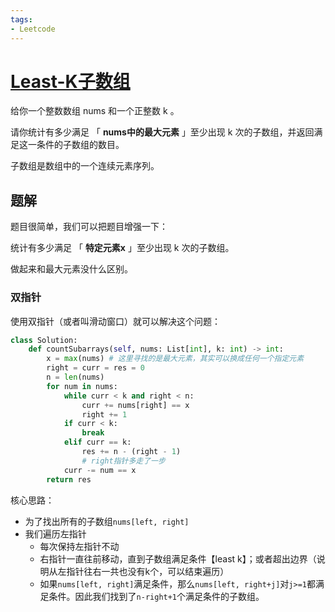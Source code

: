 ```yaml
---
tags:
- Leetcode
---
```


# [Least-K子数组](https://leetcode.cn/problems/count-subarrays-where-max-element-appears-at-least-k-times/description/)

给你一个整数数组 nums 和一个正整数 k 。

请你统计有多少满足 「 **nums中的最大元素** 」至少出现 k 次的子数组，并返回满足这一条件的子数组的数目。

子数组是数组中的一个连续元素序列。

## 题解

题目很简单，我们可以把题目增强一下：

统计有多少满足 「 **特定元素x** 」至少出现 k 次的子数组。

做起来和最大元素没什么区别。

### 双指针

使用双指针（或者叫滑动窗口）就可以解决这个问题：

```python
class Solution:
    def countSubarrays(self, nums: List[int], k: int) -> int:
        x = max(nums) # 这里寻找的是最大元素，其实可以换成任何一个指定元素
        right = curr = res = 0
        n = len(nums)
        for num in nums:
            while curr < k and right < n:
                curr += nums[right] == x
                right += 1
            if curr < k:
                break
            elif curr == k:
                res += n - (right - 1) 
                # right指针多走了一步
            curr -= num == x
        return res
```

核心思路：

- 为了找出所有的子数组`nums[left, right]`
- 我们遍历左指针
    - 每次保持左指针不动
    - 右指针一直往前移动，直到子数组满足条件【least k】；或者超出边界（说明从左指针往右一共也没有k个，可以结束遍历）
    - 如果`nums[left, right]`满足条件，那么`nums[left, right+j]`对`j>=1`都满足条件。因此我们找到了`n-right+1`个满足条件的子数组。
